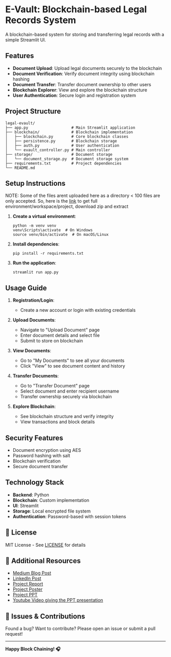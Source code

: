 # E-Vault: Blockchain-based Legal Records System

A blockchain-based system for storing and transferring legal records with a simple Streamlit UI.

## Features

- **Document Upload**: Upload legal documents securely to the blockchain
- **Document Verification**: Verify document integrity using blockchain hashing
- **Document Transfer**: Transfer document ownership to other users
- **Blockchain Explorer**: View and explore the blockchain structure
- **User Authentication**: Secure login and registration system

## Project Structure

```
legal-evault/
├── app.py                   # Main Streamlit application
├── blockchain/              # Blockchain implementation
│   ├── blockchain.py        # Core blockchain classes
│   ├── persistence.py       # Blockchain storage
│   ├── auth.py              # User authentication
│   └── evault_controller.py # Main controller
├── storage/                 # Document storage
│   └── document_storage.py  # Document storage system
├── requirements.txt         # Project dependencies
└── README.md
```

## Setup Instructions

NOTE: Some of the files arent uploaded here as a directory < 100 files are only accepted. So, here is the [link](https://drive.google.com/file/d/1P3qEt8bsrdGy1RZi-Dz1ddp4ecM10dK8/view?usp=sharing) to get full environment/workspace/project, download zip and extract

1. **Create a virtual environment**:
   ```
   python -m venv venv
   venv\Scripts\activate  # On Windows
   source venv/bin/activate  # On macOS/Linux
   ```

2. **Install dependencies**:
   ```
   pip install -r requirements.txt
   ```

3. **Run the application**:
   ```
   streamlit run app.py
   ```

## Usage Guide

1. **Registration/Login**:
   - Create a new account or login with existing credentials

2. **Upload Documents**:
   - Navigate to "Upload Document" page
   - Enter document details and select file
   - Submit to store on blockchain

3. **View Documents**:
   - Go to "My Documents" to see all your documents
   - Click "View" to see document content and history

4. **Transfer Documents**:
   - Go to "Transfer Document" page
   - Select document and enter recipient username
   - Transfer ownership securely via blockchain

5. **Explore Blockchain**:
   - See blockchain structure and verify integrity
   - View transactions and block details

## Security Features

- Document encryption using AES
- Password hashing with salt
- Blockchain verification
- Secure document transfer

## Technology Stack

- **Backend**: Python
- **Blockchain**: Custom implementation
- **UI**: Streamlit
- **Storage**: Local encrypted file system
- **Authentication**: Password-based with session tokens


## 📝 License
MIT License - See [LICENSE](LICENSE) for details

## 🔗 Additional Resources
- [Medium Blog Post](https://medium.com/@2103a52159/discover-the-future-of-legal-record-management-introducing-the-e-vault-system-6701a2267908)
- [LinkedIn Post](https://www.linkedin.com/posts/naveed-sharief-b0ba1b252_blockchain-legaltech-cybersecurity-activity-7306309881509093377-MyOc)
- [Project Report](reports/Final-Report.pdf)
- [Project Poster](reports/Poster.pdf)
- [Project PPT](reports/PPT.pdf)
- [Youtube Video giving the PPT presentation](https://www.youtube.com/watch?v=ZT7IewmoPsU)

## 🐛 Issues & Contributions
Found a bug? Want to contribute? Please open an issue or submit a pull request!

---

**Happy Block Chaining! 🎧**


